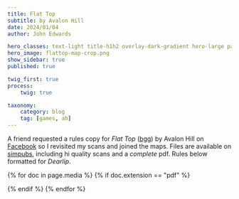 ```yaml
---
title: Flat Top
subtitle: by Avalon Hill
date: 2024/01/04
author: John Edwards

hero_classes: text-light title-h1h2 overlay-dark-gradient hero-large parallax
hero_image: flattop-map-crop.png
show_sidebar: true
published: true 

twig_first: true
process:
    twig: true

taxonomy:
    category: blog
    tag: [games, ah]
---
```

A friend requested a rules copy for *Flat Top* ([bgg]) by Avalon Hill on [Facebook] so I revisited my scans and joined the maps. Files are available on [simpubs], including hi quality scans and a *complete* pdf. Rules below formatted for *Dearlip*.

{% for doc in page.media %}
{% if doc.extension == "pdf" %}
 <div class="_df_book" height="720" webgl="true" backgroundcolor="white" source="{{ doc.url|replace({' ':'%20'}) }}" id="df_manual_book"> </div>
{% endif %}
{% endfor %}  

[simpubs]: https://nextcloud.simpubs.org/s/kPDtFYfDA7LQxRf
[facebook]: https://www.jzedward.com
[bgg]: https://www.example.com